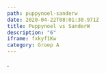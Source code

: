 ```yaml
---
path: puppynoel-sanderw
date: 2020-04-22T08:01:30.971Z
title: Puppynoel vs SanderW
description: "6"
iframe: fxkyf1Kw
category: Groep A
---
```

.